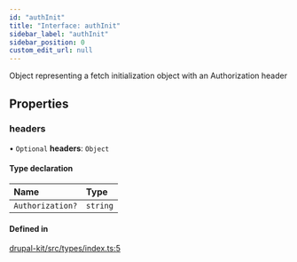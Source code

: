 ```yaml
---
id: "authInit"
title: "Interface: authInit"
sidebar_label: "authInit"
sidebar_position: 0
custom_edit_url: null
---
```


Object representing a fetch initialization object with an Authorization header

## Properties

### headers

• `Optional` **headers**: `Object`

#### Type declaration

| Name | Type |
| :------ | :------ |
| `Authorization?` | `string` |

#### Defined in

[drupal-kit/src/types/index.ts:5](https://github.com/pantheon-systems/decoupled-kit-js/blob/b8ccc359/packages/drupal-kit/src/types/index.ts#L5)
